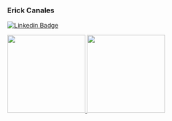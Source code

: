 ### Erick Canales
[![Linkedin Badge](https://img.shields.io/badge/-Erick_Canales-blue?style=flat-square&logo=Linkedin&logoColor=white&link=https://www.linkedin.com/in/e94canales//)](https://www.linkedin.com/in/e94canales/) 

<!--
**e94canales/e94canales** is a ✨ _special_ ✨ repository because its `README.md` (this file) appears on your GitHub profile.

Here are some ideas to get you started:

- 🔭 I’m currently working on ...
- 🌱 I’m currently learning ...
- 👯 I’m looking to collaborate on ...
- 🤔 I’m looking for help with ...
- 💬 Ask me about ...
- 📫 How to reach me: ...
- 😄 Pronouns: ...
- ⚡ Fun fact: ...
-->

<a href="https://github.com/e94canales">
  <img height="180em" src="https://github-readme-stats.vercel.app/api?username=e94canales&theme=buefy&show_icons=true" />
  <img height="180em" src="https://github-readme-stats.vercel.app/api/top-langs/?username=e94canales&theme=buefy&layout=compact" />
</a>

